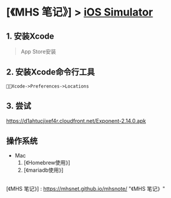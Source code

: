 # [《MHS 笔记》] > [iOS Simulator]

## 1. 安装Xcode
> App Store安装

## 2. 安装Xcode命令行工具
```
Xcode->Preferences->Locations
```

## 3. 尝试
https://d1ahtucjixef4r.cloudfront.net/Exponent-2.14.0.apk
## 操作系统
- Mac
    1. [《Homebrew使用》]
    2. [《mariadb使用》]

## 
[《MHS 笔记》] : https://mhsnet.github.io/mhsnote/ "《MHS 笔记》"

[iOS Simulator]: https://mhsnet.github.io/mhsnote/framework/react-native/expo/workflow/ios-simulator.html "iOS Simulator"
